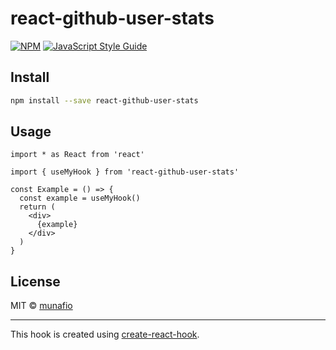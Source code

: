 # react-github-user-stats

> 

[![NPM](https://img.shields.io/npm/v/react-github-user-stats.svg)](https://www.npmjs.com/package/react-github-user-stats) [![JavaScript Style Guide](https://img.shields.io/badge/code_style-standard-brightgreen.svg)](https://standardjs.com)

## Install

```bash
npm install --save react-github-user-stats
```

## Usage

```tsx
import * as React from 'react'

import { useMyHook } from 'react-github-user-stats'

const Example = () => {
  const example = useMyHook()
  return (
    <div>
      {example}
    </div>
  )
}
```

## License

MIT © [munafio](https://github.com/munafio)

---

This hook is created using [create-react-hook](https://github.com/hermanya/create-react-hook).
